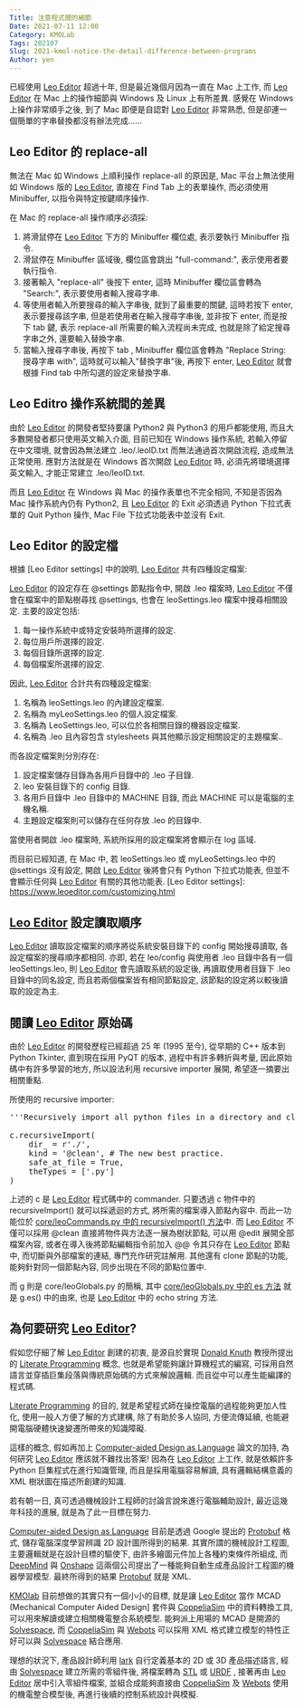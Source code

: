 ```yaml
---
Title: 注意程式間的細節
Date: 2021-07-11 12:00
Category: KMOLab
Tags: 202107
Slug: 2021-kmol-notice-the-detail-difference-between-programs
Author: yen
---
```


已經使用 [Leo Editor] 超過十年, 但是最近幾個月因為一直在 Mac 上工作, 而 [Leo Editor] 在 Mac 上的操作細節與 Windows 及 Linux 上有所差異. 感覺在 Windows 上操作非常順手之後, 到了 Mac 即便是自認對 [Leo Editor] 非常熟悉, 但是卻連一個簡單的字串替換都沒有辦法完成......

<!-- PELICAN_END_SUMMARY -->

Leo Editor 的 replace-all
----

無法在  Mac 如 Windows 上順利操作 replace-all 的原因是,  Mac 平台上無法使用如 Windows 版的 [Leo Editor], 直接在 Find Tab 上的表單操作, 而必須使用 Minibuffer, 以指令與特定按鍵順序操作.

在 Mac 的 replace-all 操作順序必須採:

1. 將滑鼠停在 [Leo Editor] 下方的 Minibuffer 欄位處, 表示要執行 Minibuffer 指令.
2. 滑鼠停在 Minibuffer 區域後, 欄位區會跳出 "full-command:", 表示使用者要執行指令.
3. 接著輸入 "replace-all" 後按下 enter, 這時 Minibuffer 欄位區會轉為 "Search:", 表示要使用者輸入搜尋字串.
4. 等使用者輸入所要搜尋的輸入字串後, 就到了最重要的關鍵, 這時若按下 enter, 表示要搜尋該字串, 但是若使用者在輸入搜尋字串後, 並非按下 enter, 而是按下 tab 鍵, 表示 replace-all 所需要的輸入流程尚未完成, 也就是除了給定搜尋字串之外, 還要輸入替換字串.
5. 當輸入搜尋字串後, 再按下 tab , Minibuffer 欄位區會轉為 "Replace String: 搜尋字串 with", 這時就可以輸入"替換字串"後, 再按下 enter, [Leo Editor] 就會根據 Find tab 中所勾選的設定來替換字串.

[Leo Editor]: https://leoeditor.com/

Leo Editro 操作系統間的差異
----

由於 [Leo Editor] 的開發者堅持要讓 Python2 與 Python3 的用戶都能使用, 而且大多數開發者都只使用英文輸入介面, 目前已知在 Windows 操作系統, 若輸入停留在中文環境, 就會因為無法建立 .leo/.leoID.txt 而無法通過首次開啟流程, 造成無法正常使用. 應對方法就是在 Windows 首次開啟 [Leo Editor] 時, 必須先將環境選擇英文輸入, 才能正常建立 .leo/leoID.txt.

而且 [Leo Editor] 在 Windows 與 Mac 的操作表單也不完全相同, 不知是否因為 Mac 操作系統內仍有 Python2, 且 [Leo Editor] 的 Exit 必須透過 Python 下拉式表單的 Quit Python 操作, Mac File 下拉式功能表中並沒有 Exit.

Leo Editor 的設定檔
----

根據 [Leo Editor settings] 中的說明, [Leo Editor] 共有四種設定檔案: 

[Leo Editor] 的設定存在 @settings 節點指令中, 開啟 .leo 檔案時,  [Leo Editor] 不僅會在檔案中的節點樹尋找 @settings, 也會在 leoSettings.leo 檔案中搜尋相關設定. 主要的設定包括:

1. 每一操作系統中或特定安裝時所選擇的設定.
2. 每位用戶所選擇的設定.
3. 每個目錄所選擇的設定.
4. 每個檔案所選擇的設定.

因此, [Leo Editor] 合計共有四種設定檔案:

1. 名稱為 leoSettings.leo 的內建設定檔案.
2. 名稱為 myLeoSettings.leo 的個人設定檔案.
3. 名稱為 LeoSettings.leo, 可以位於各相關目錄的機器設定檔案.
4. 名稱為 .leo 且內容包含 stylesheets 與其他顯示設定相關設定的主題檔案..

而各設定檔案則分別存在:

1. 設定檔案儲存目錄為各用戶目錄中的 .leo 子目錄.
2. leo 安裝目錄下的 config 目錄.
3. 各用戶目錄中 .leo 目錄中的 MACHINE 目錄, 而此 MACHINE 可以是電腦的主機名稱.
4. 主題設定檔案則可以儲存在任何存放 .leo 的目錄中.

當使用者開啟 .leo 檔案時, 系統所採用的設定檔案將會顯示在 log 區域.

而目前已經知道, 在 Mac 中, 若 leoSettings.leo 或 myLeoSettings.leo 中的 @settings 沒有設定, 開啟 [Leo Editor] 後將會只有 Python 下拉式功能表, 但並不會顯示任何與 [Leo Editor] 有關的其他功能表.
[Leo Editor settings]: https://www.leoeditor.com/customizing.html

[Leo Editor] 設定讀取順序
----

[Leo Editor] 讀取設定檔案的順序將從系統安裝目錄下的 config 開始搜尋讀取, 各設定檔案的搜尋順序都相同. 亦即, 若在 leo/config 與使用者 .leo 目錄中各有一個 leoSettings.leo, 則 [Leo Editor] 會先讀取系統的設定後, 再讀取使用者目錄下 .leo 目錄中的同名設定, 而且若兩個檔案皆有相同節點設定, 該節點的設定將以較後讀取的設定為主.

閱讀 [Leo Editor] 原始碼
----

由於 [Leo Editor] 的開發歷程已經超過 25 年 (1995 至今), 從早期的 C++ 版本到 Python Tkinter, 直到現在採用 PyQT 的版本, 過程中有許多轉折與考量, 因此原始碼中有許多學習的地方, 所以設法利用 recursive importer 展開, 希望逐一摘要出相關重點.

所使用的 recursive importer:

<pre class="brush: python">
'''Recursively import all python files in a directory and clean the result.'''
 
c.recursiveImport(
    dir_ = r'./',
    kind = '@clean', # The new best practice.
    safe_at_file = True,
    theTypes = ['.py']
)
</pre>

上述的 c 是 [Leo Editor] 程式碼中的 commander. 只要透過 c 物件中的 recursiveImport() 就可以採遞迴的方式, 將所需的檔案導入節點內容中. 而此一功能位於 [core/leoCommands.py 中的 recursiveImport() 方法]中. 而 [Leo Editor] 不僅可以採用 @clean 直接將物件與方法逐一展為樹狀節點, 可以用 @edit 展開全部檔案內容, 或者在導入後將節點編輯指令前加入 @@ 令其只存在 [Leo Editor] 節點中, 而切斷與外部檔案的連結, 專門充作研究註解用. 其他還有 clone 節點的功能, 能夠針對同一個節點內容, 同步出現在不同的節點位置中.

而 g 則是 core/leoGlobals.py 的簡稱, 其中 [core/leoGlobals.py 中的 es 方法] 就是 g.es() 中的由來, 也是 [Leo Editor] 中的 echo string 方法.

[core/leoCommands.py 中的 recursiveImport() 方法]: https://github.com/leo-editor/leo-editor/blob/e46e9315f61a1c378900d3ba7fbadf39c5d9fb5b/leo/core/leoCommands.py#L3787

[core/leoGlobals.py 中的 es 方法]: https://github.com/leo-editor/leo-editor/blob/e46e9315f61a1c378900d3ba7fbadf39c5d9fb5b/leo/core/leoGlobals.py#L6390

為何要研究 [Leo Editor]?
----

假如您仔細了解 [Leo Editor] 創建的初衷, 是源自於實現 [Donald Knuth] 教授所提出的 [Literate Programming] 概念, 也就是希望能夠讓計算機程式的編寫, 可採用自然語言並穿插巨集段落與傳統原始碼的方式來解說邏輯. 而且從中可以產生能編譯的程式碼.

[Literate Programming] 的目的, 就是希望程式師在操控電腦的過程能夠更加人性化, 使用一般人方便了解的方式建構, 除了有助於多人協同, 方便流傳延續, 也能避開電腦硬體快速變遷所帶來的知識障礙.

這樣的概念, 假如再加上 [Computer-aided Design as Language] 論文的加持, 為何研究 [Leo Editor] 應該就不難找出答案! 因為在 [Leo Editor] 上工作, 就是依賴許多 Python 巨集程式在進行知識管理, 而且是採用電腦容易解讀, 具有邏輯結構意義的 XML 樹狀圖在描述所創建的知識. 

若有朝一日, 真可透過機械設計工程師的討論言說來進行電腦輔助設計, 最近這幾年科技的進展, 就是為了此一目標在努力.

[Computer-aided Design as Language] 目前是透過 Google 提出的 [Protobuf] 格式, 儲存電腦深度學習辨識 2D 設計圖所得到的結果. 其實所謂的機械設計工程圖, 主要邏輯就是在設計目標的驅使下, 由許多繪圖元件加上各種約束條件所組成, 而 [DeepMind] 與 [Onshape] 這兩個公司提出了一種能夠自動生成產品設計工程圖的機器學習模型. 最終所得到的結果 [Protobuf] 就是 XML.

[KMOlab] 目前想做的其實只有一個小小的目標, 就是讓 [Leo Editor] 當作 MCAD (Mechanical Computer Aided Design] 套件與  [CoppeliaSim] 中的資料轉換工具, 可以用來解讀或建立相關機電整合系統模型. 能夠派上用場的 MCAD 是開源的 [Solvespace], 而 [CoppeliaSim] 與 [Webots] 可以採用 XML 格式建立模型的特性正好可以與 [Solvespace] 結合應用.

理想的狀況下, 產品設計師利用 [lark] 自行定義基本的 2D 或 3D 產品描述語言, 經由 [Solvespace] 建立所需的零組件後, 將檔案轉為 [STL] 或 [URDF] , 接著再由 [Leo Editor] 居中引入零組件檔案, 並組合成能夠直接由 [CoppeliaSim] 及 [Webots] 使用的機電整合模型後, 再進行後續的控制系統設計與模擬.

[CoppeliaSim]: https://www.coppeliarobotics.com/
[Donald Knuth]: https://en.wikipedia.org/wiki/Donald_Knuth
[Literate Programming]: https://en.wikipedia.org/wiki/Literate_programming
[Protobuf]: https://opensource.google/projects/protobuf
[Protobuf on Github]: https://github.com/protocolbuffers/protobuf
[Protobuf for developer]: https://developers.google.com/protocol-buffers/
[Computer-aided Design as Language]: https://arxiv.org/pdf/2105.02769.pdf
[Python Markup]: https://docs.python.org/3/library/markup.html
[Python XML]: https://docs.python.org/3/library/xml.etree.elementtree.html
[DeepMind]: https://deepmind.com/
[Onshape]: https://onshape.com
[KMOLab]: https://mde.tw
[Solvespace]: https://solvespace.com
[Webots]: https://cyberbotics.com/
[lark]: https://github.com/lark-parser/lark
[URDF]: http://wiki.ros.org/urdf
[STL]: https://en.wikipedia.org/wiki/STL_(file_format)
